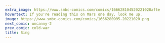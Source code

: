 ```yaml
---
extra_image: https://www.smbc-comics.com/comics/166628104520221020afte.png
hovertext: If you're reading this on Mars one day, look me up.
image: https://www.smbc-comics.com/comics/1666280995-20221020.png
next_comic: uncanny-2
prev_comic: cold-war
title: Sing
---
```


